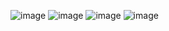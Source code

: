 ![image](https://github.com/arpitbansal421/Shopnow/assets/135433639/c2df4219-ea16-441e-8582-42fafbaaf729)
![image](https://github.com/arpitbansal421/Shopnow/assets/135433639/cc646a63-5647-445c-9888-021c1290d455)
![image](https://github.com/arpitbansal421/Shopnow/assets/135433639/3baee741-d1ce-4129-9470-77ddf9f301eb)
![image](https://github.com/arpitbansal421/Shopnow/assets/135433639/bcdefceb-ae5d-466f-82c0-ee0216857875)

